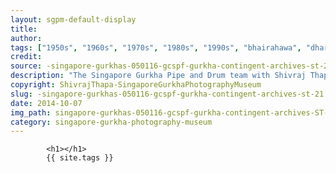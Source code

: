 ```yaml
---
layout: sgpm-default-display
title: 
author: 
tags: ["1950s", "1960s", "1970s", "1980s", "1990s", "bhairahawa", "dharan", "gurkhas", "kathmandu", "nepal", "pokhara", "singapore", "singapore gurkha archive", "singapore gurkha old photographs", "singapore gurkha photography museum", "singapore gurkhas"]
credit: 
source: -singapore-gurkhas-050116-gcspf-gurkha-contingent-archives-st-21
description: "The Singapore Gurkha Pipe and Drum team with Shivraj Thapa standing in the second row, fourth from left. It is believed, the best drummer would wear a leopard skin in the top row. Date: Late 1960s."
copyright: ShivrajThapa-SingaporeGurkhaPhotographyMuseum
slug: -singapore-gurkhas-050116-gcspf-gurkha-contingent-archives-st-21
date: 2014-10-07
img_path: singapore-gurkhas-050116-gcspf-gurkha-contingent-archives-ST-21.jpg
category: singapore-gurkha-photography-museum
---
```

	 		

	 		<h1></h1>
	 		{{ site.tags }}
	 		
